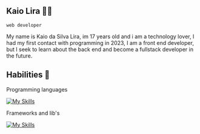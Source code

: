 ## Kaio Lira 🧑‍💻
``web developer``

My name is Kaio da Silva Lira, im 17 years old and i am a technology lover, I had my first contact with programming in 2023, I am a front end developer, but I seek to learn about the back end and become a fullstack developer in the future.

## Habilities 💾

Programming languages

[![My Skills](https://skillicons.dev/icons?i=c,cpp,cs,js,ts&theme=dark)](https://skillicons.dev)

Frameworks and lib's

[![My Skills](https://skillicons.dev/icons?i=react,svelte,styledcomponents&theme=dark)](https://skillicons.dev)
